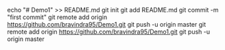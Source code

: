 echo "# Demo1" >> README.md
git init
git add README.md
git commit -m "first commit"
git remote add origin https://github.com/bravindra95/Demo1.git
git push -u origin master
git remote add origin https://github.com/bravindra95/Demo1.git
git push -u origin master
